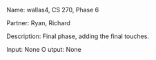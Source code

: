 Name: wallas4, CS 270, Phase 6

Partner: Ryan, Richard

Description: Final phase, adding the final touches.

Input: None O
utput: None
